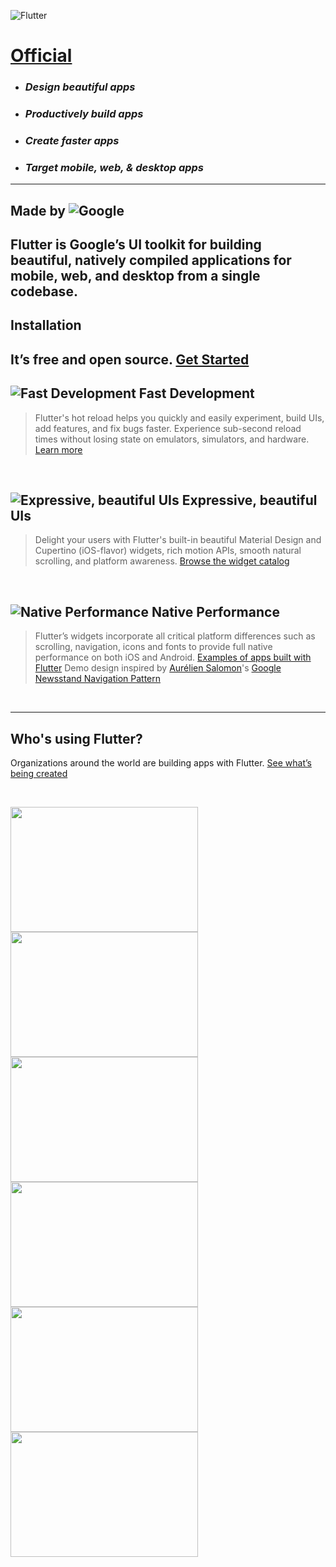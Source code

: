 ![Flutter](https://flutter.dev/assets/flutter-lockup-1caf6476beed76adec3c477586da54de6b552b2f42108ec5bc68dc63bae2df75.png)

# [Official](https://flutter.dev/)
- ### _Design beautiful apps_
- ### _Productively build apps_
- ### _Create faster apps_
- ### _Target mobile, web, & desktop apps_
---
## Made by ![Google](https://flutter.dev/assets/homepage/logo-google-fb903d829602dd356c500efc9dddf50b58f227ff1d88373c6caa64f997b663d3.svg)


Flutter is Google’s UI toolkit for building beautiful, natively compiled applications for mobile, web, and desktop from a single codebase.
&emsp;
---



## Installation
It’s free and open source.
[Get Started](https://flutter.dev/docs/get-started/install)
&emsp;
---

## ![Fast Development](https://flutter.dev/assets/homepage/icon-development-02b120c5632de8bcfebaa9af8d93938c403217b5be8d40d596af576c4ed85aa6.svg) Fast Development

> Flutter's hot reload helps you quickly and easily experiment, build UIs, add features, and fix bugs faster. Experience sub-second reload times without losing state on emulators, simulators, and hardware.
[Learn more](https://flutter.dev/docs/development/tools/hot-reload)

&emsp;

## ![Expressive, beautiful UIs](https://flutter.dev/assets/homepage/icon-ui-5917d09ef0d8f9538615b4281870960b865bba4c8b6926b5adaef91433af0b07.svg) Expressive, beautiful UIs

> Delight your users with Flutter's built-in beautiful Material Design and Cupertino (iOS-flavor) widgets, rich motion APIs, smooth natural scrolling, and platform awareness.
[Browse the widget catalog](https://flutter.dev/docs/development/ui/widgets)


&emsp;
## ![Native Performance](https://flutter.dev/assets/homepage/icon-performance-680fb3687109ba7ea0c22627da3a9fa761944ae7b521468003b932aa9133ca5b.svg) Native Performance

> Flutter’s widgets incorporate all critical platform differences such as scrolling, navigation, icons and fonts to provide full native performance on both iOS and Android.
[Examples of apps built with Flutter](https://flutter.dev/showcase)
Demo design inspired by [Aurélien Salomon](https://dribbble.com/aureliensalomon)'s [Google Newsstand Navigation Pattern](https://dribbble.com/shots/2940231-Google-Newsstand-Navigation-Pattern)

&emsp;

---


## Who's using Flutter?
Organizations around the world are building apps with Flutter.
[See what’s being created](https://flutter.dev/showcase)

&emsp;
&emsp;

<img src="https://flutter.dev/assets/homepage/garden-logos-color/google-5c9ef2841dda5d0247e53d56a91a70a1b961a08f1d2f0898d14441c3bc943586.png" width = "300" height = "200" />
<img src="https://flutter.dev/assets/homepage/garden-logos-color/ebay-f4a49fe64c5b6aedae0e8569f73e9162ae874c9d273464e5047cee3eb9388cff.png" width = "300" height = "200" />
<img src="https://flutter.dev/assets/homepage/garden-logos-color/bmw-e4981c2b2e2232677ae21defd00772860216b16e5c1e3fd96feb000e4f661f0c.jpg" width = "300" height = "200" />
<img src="https://flutter.dev/assets/homepage/garden-logos-color/square-1ad0f8048aac312d74648ce0bdc3b1bfd35725d8aa03822d5142e0eeec0353e7.png" width = "300" height = "200" />
<img src="https://flutter.dev/assets/homepage/garden-logos-color/alibaba-97b7139685585cb9201f2b7b52bbef9f5b5df33349dd374738fad86a99a2ef01.png" width = "300" height = "200" />
<img src="https://flutter.dev/assets/homepage/garden-logos-color/capital-one-30b02ad6d4e45ddfc4401498f12e40d8575c06eb2a0109d62cd4ab55386af0d3.png" width = "300" height = "200" />

